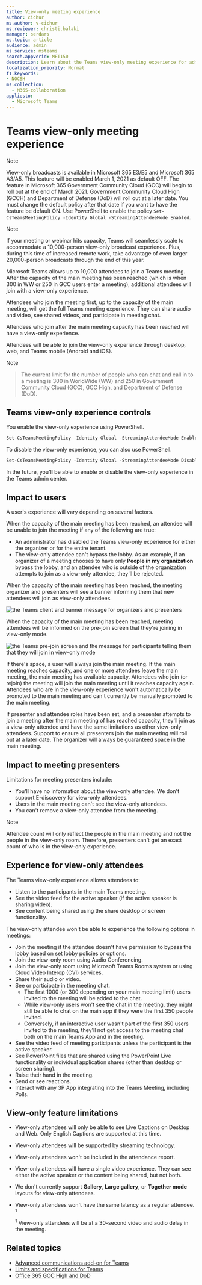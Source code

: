 ```yaml
---
title: View-only meeting experience
author: cichur
ms.author: v-cichur
ms.reviewer: christi.balaki
manager: serdars
ms.topic: article
audience: admin
ms.service: msteams
search.appverid: MET150
description: Learn about the Teams view-only meeting experience for admins, presenters, and attendees
localization_priority: Normal
f1.keywords:
- NOCSH
ms.collection: 
  - M365-collaboration
appliesto: 
  - Microsoft Teams
---
```


# Teams view-only meeting experience

> [!Note]
> View-only broadcasts is available in Microsoft 365 E3/E5 and Microsoft 365 A3/A5. This feature will be enabled March 1, 2021 as default OFF. The feature in Microsoft 365 Government Community Cloud (GCC) will begin to roll out at the end of March 2021. Government Community Cloud High (GCCH) and Department of Defense (DoD) will roll out at a later date. You must change the default policy after that date if you want to have the feature be default ON. Use PowerShell to enable the policy `Set-CsTeamsMeetingPolicy -Identity Global -StreamingAttendeeMode Enabled`.

> [!Note]
> If your meeting or webinar hits capacity, Teams will seamlessly scale to accommodate a 10,000-person view-only broadcast experience. Plus, during this time of increased remote work, take advantage of even larger 20,000-person broadcasts through the end of this year.

Microsoft Teams allows up to 10,000 attendees to join a Teams meeting. After the capacity of the main meeting has been reached (which is when 300 in WW or 250 in GCC users enter a meeting), additional attendees will join with a view-only experience.

Attendees who join the meeting first, up to the capacity of the main meeting, will get the full Teams meeting experience. They can share audio and video, see shared videos, and participate in meeting chat.

Attendees who join after the main meeting capacity has been reached will have a view-only experience.

Attendees will be able to join the view-only experience through desktop, web, and Teams mobile (Android and iOS).

> [!Note]

> The current limit for the number of people who can chat and call in to a meeting is 300 in WorldWide (WW) and 250 in Government Community Cloud (GCC), GCC High, and Department of Defense (DoD).

## Teams view-only experience controls

You enable the view-only experience using PowerShell.

```PowerShell
Set-CsTeamsMeetingPolicy -Identity Global -StreamingAttendeeMode Enabled
```

To disable the view-only experience, you can also use PowerShell.

```PowerShell
Set-CsTeamsMeetingPolicy -Identity Global -StreamingAttendeeMode Disabled
```

In the future, you'll be able to enable or disable the view-only experience in the Teams admin center.

## Impact to users

A user's experience will vary depending on several factors.

When the capacity of the main meeting has been reached, an attendee will be unable to join the meeting if any of the following are true:

- An administrator has disabled the Teams view-only experience for either the organizer or for the entire tenant.
- The view-only attendee can't bypass the lobby. As an example, if an organizer of a meeting chooses to have only **People in my organization** bypass the lobby, and an attendee who is outside of the organization attempts to join as a view-only attendee, they'll be rejected.

When the capacity of the main meeting has been reached, the meeting organizer and presenters will see a banner informing them that new attendees will join as view-only attendees.

  ![the Teams client and banner message for organizers and presenters](media/chat-and-banner-message.png)

When the capacity of the main meeting has been reached, meeting attendees will be informed on the pre-join screen that they're joining in view-only mode.

  ![the Teams pre-join screen and the message for participants telling them that they will join in view-only mode](media/view-only-pre-join-screen.png)

If there's space, a user will always join the main meeting. If the main meeting reaches capacity, and one or more attendees leave the main meeting, the main meeting has available capacity. Attendees who join (or rejoin) the meeting will join the main meeting until it reaches capacity again. Attendees who are in the view-only experience won't automatically be promoted to the main meeting and can't currently be manually promoted to the main meeting.

If presenter and attendee roles have been set, and a presenter attempts to join a meeting after the main meeting of has reached capacity, they'll join as a view-only attendee and have the same limitations as other view-only attendees. Support to ensure all presenters join the main meeting will roll out at a later date. The organizer will always be guaranteed space in the main meeting.

## Impact to meeting presenters

Limitations for meeting presenters include:

- You'll have no information about the view-only attendee. We don't support E-discovery for view-only attendees.
- Users in the main meeting can't see the view-only attendees.
- You can't remove a view-only attendee from the meeting.

> [!Note]
> Attendee count will only reflect the people in the main meeting and not the people in the view-only room. Therefore, presenters can't get an exact count of who is in the view-only experience.

## Experience for view-only attendees

The Teams view-only experience allows attendees to:

- Listen to the participants in the main Teams meeting.
- See the video feed for the active speaker (if the active speaker is sharing video).
- See content being shared using the share desktop or screen functionality.

The view-only attendee won't be able to experience the following options in meetings:

- Join the meeting if the attendee doesn't have permission to bypass the lobby based on set lobby policies or options.
- Join the view-only room using Audio Conferencing.
- Join the view-only room using Microsoft Teams Rooms system or using Cloud Video Interop (CVI) services.
- Share their audio or video.
- See or participate in the meeting chat.
  - The first 1000 (or 300 depending on your main meeting limit) users invited to the meeting will be added to the chat.
  - While view-only users won't see the chat in the meeting, they might still be able to chat on the main app if they were the first 350 people invited.
  - Conversely, if an interactive user wasn't part of the first 350 users invited to the meeting, they'll not get access to the meeting chat both on the main Teams App and in the meeting.
- See the video feed of meeting participants unless the participant is the active speaker.
- See PowerPoint files that are shared using the PowerPoint Live functionality or individual application shares (other than desktop or screen sharing).
- Raise their hand in the meeting.
- Send or see reactions.
- Interact with any 3P App integrating into the Teams Meeting, including Polls.

## View-only feature limitations

- View-only attendees will only be able to see Live Captions on Desktop and Web. Only English Captions are supported at this time.
- View-only attendees will be supported by streaming technology.
- View-only attendees won't be included in the attendance report.
- View-only attendees will have a single video experience. They can see either the active speaker or the content being shared, but not both.
- We don't currently support **Gallery**, **Large gallery**, or **Together mode** layouts for view-only attendees.  
- View-only attendees won't have the same latency as a regular attendee. <sup>1</sup>

  <sup>1</sup> View-only attendees will be at a 30-second video and audio delay in the meeting.  

## Related topics

- [Advanced communications add-on for Teams](teams-add-on-licensing/advanced-communications.md)
- [Limits and specifications for Teams](limits-specifications-teams.md)
- [Office 365 GCC High and DoD](https://docs.microsoft.com/office365/servicedescriptions/office-365-platform-service-description/office-365-us-government/gcc-high-and-dod)
